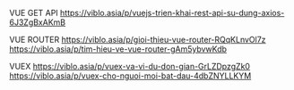 VUE GET API
https://viblo.asia/p/vuejs-trien-khai-rest-api-su-dung-axios-6J3ZgBxAKmB

VUE ROUTER
https://viblo.asia/p/gioi-thieu-vue-router-RQqKLnvOl7z
https://viblo.asia/p/tim-hieu-ve-vue-router-gAm5ybvwKdb

VUEX
https://viblo.asia/p/vuex-va-vi-du-don-gian-GrLZDpzgZk0
https://viblo.asia/p/vuex-cho-nguoi-moi-bat-dau-4dbZNYLLKYM
